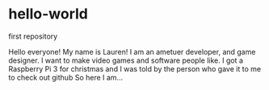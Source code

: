 # hello-world
first repository


Hello everyone!
My name is Lauren! I am an ametuer developer, and game designer.
I want to make video games and software people like.
I got a Raspberry Pi 3 for christmas and I was told by the person who gave it to me to check out github
So here I am...
